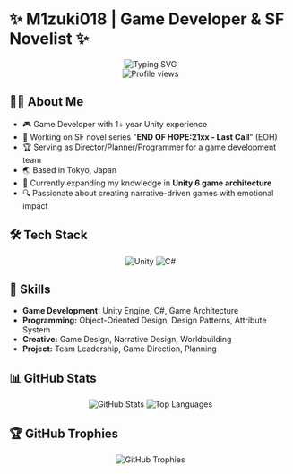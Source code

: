 # ✨ M1zuki018 | Game Developer & SF Novelist ✨

<div align="center">
  <img src="https://readme-typing-svg.herokuapp.com?font=Fira+Code&size=30&duration=3000&pause=1000&color=36BCF7&center=true&vCenter=true&width=435&lines=Unity+Game+Developer;SF+Novelist;Creative+Programmer" alt="Typing SVG" />
  <br>
  <img src="https://komarev.com/ghpvc/?username=M1zuki018&label=Profile%20views&color=0e75b6&style=flat" alt="Profile views" />
</div>

## 👨‍💻 About Me

- 🎮 Game Developer with 1+ year Unity experience
- 📝 Working on SF novel series "**END OF HOPE:21xx - Last Call**" (EOH)
- 🏆 Serving as Director/Planner/Programmer for a game development team
- 🌏 Based in Tokyo, Japan
- 🌱 Currently expanding my knowledge in **Unity 6 game architecture**
- 🔍 Passionate about creating narrative-driven games with emotional impact

## 🛠️ Tech Stack

<div align="center">
  <img src="https://img.shields.io/badge/unity-%23000000.svg?style=for-the-badge&logo=unity&logoColor=white" alt="Unity" />
  <img src="https://img.shields.io/badge/c%23-%23239120.svg?style=for-the-badge&logo=c-sharp&logoColor=white" alt="C#" />
</div>

## 🎯 Skills

- **Game Development:** Unity Engine, C#, Game Architecture
- **Programming:** Object-Oriented Design, Design Patterns, Attribute System
- **Creative:** Game Design, Narrative Design, Worldbuilding
- **Project:** Team Leadership, Game Direction, Planning

## 📊 GitHub Stats

<div align="center">
  <img src="https://github-readme-stats.vercel.app/api?username=M1zuki018&show_icons=true&theme=tokyonight" alt="GitHub Stats" />
  <img src="https://github-readme-stats.vercel.app/api/top-langs/?username=M1zuki018&layout=compact&theme=tokyonight" alt="Top Languages" />
</div>

## 🏆 GitHub Trophies

<div align="center">
  <img src="https://github-profile-trophy.vercel.app/?username=M1zuki018&theme=nord&column=7" alt="GitHub Trophies" />
</div>
